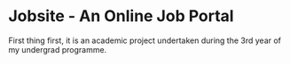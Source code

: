 # Jobsite - An Online Job Portal
First thing first, it is an academic project undertaken during the 3rd year of my undergrad programme.
